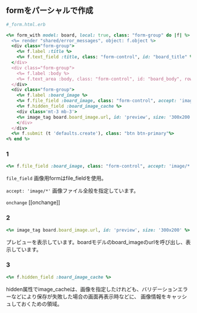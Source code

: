 
## formをパーシャルで作成

```ruby
#_form.html.erb

<%= form_with model: board, local: true, class: "form-group" do |f| %>
  <%= render "shared/error_messages", object: f.object %>
  <div class="form-group">
    <%= f.label :title %>
    <%= f.text_field :title, class: "form-control", id: "board_title" %>
  </div>  
  <div class="form-group">
    <%= f.label :body %>
    <%= f.text_area :body, class: "form-control", id: "board_body", rows: "10" %>
  </div>
  <div class="form-group">
    <%= f.label :board_image %>
    <%= f.file_field :board_image, class: "form-control", accept: 'image/*', onchange: 'previewFileWithId(preview)' %>
    <%= f.hidden_field :board_image_cache %>
    <div class='mt-3 mb-3'>
    <%= image_tag board.board_image.url, id: 'preview', size: '300x200' %>
    </div>
  </div>
  <%= f.submit (t 'defaults.create'), class: "btn btn-primary"%>
<% end %>

```


### 1

```ruby
<%= f.file_field :board_image, class: "form-control", accept: 'image/*', onchange: 'previewFileWithId(preview)' %>
```

`file_field`
画像用formはfile_fieldを使用。

 `accept: 'image/*'`
画像ファイル全般を指定しています。

`onchange`
[[onchange]]


### 2

```ruby 
<%= image_tag board.board_image.url, id: 'preview', size: '300x200' %>
```

プレビューを表示しています。boardモデルのboard_imageのurlを呼び出し、表示しています。

### 3

```ruby
<%= f.hidden_field :board_image_cache %>
```

hidden属性でimage_cacheは、画像を指定したけれども、バリデーションエラーなどにより保存が失敗した場合の画面再表示時などに、
画像情報をキャッシュしておくための領域。

